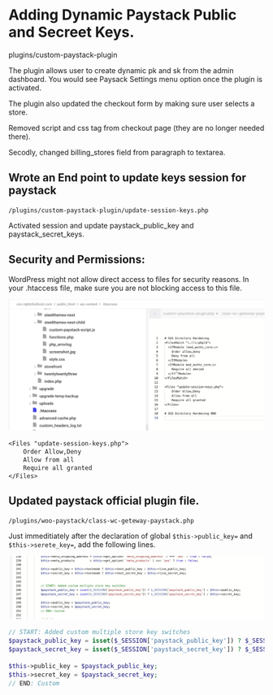 # Adding Dynamic Paystack Public and Secreet Keys.

plugins/custom-paystack-plugin

The plugin allows user to create dynamic pk and sk from the admin dashboard. You would see Paysack Settings menu option once the plugin is activated.

The plugin also updated the checkout form by making sure user selects a store.

Removed script and css tag from checkout page (they are no longer needed there).

Secodly, changed billing_stores field from paragraph to textarea.

## Wrote an End point to update keys session for paystack

```
/plugins/custom-paystack-plugin/update-session-keys.php
```

Activated session and update paystack_public_key and paystack_secret_keys.

## Security and Permissions:

WordPress might not allow direct access to files for security reasons. In your .htaccess file, make sure you are not blocking access to this file.

![htaccess placement](/assets/img/htaccess.jpeg)

```
<Files "update-session-keys.php">
    Order Allow,Deny
    Allow from all
    Require all granted
</Files>
```

## Updated paystack official plugin file.

```
/plugins/woo-paystack/class-wc-geteway-paystack.php
```

Just immeditiately after the declaration of global `$this->public_key=` and `$this->serete_key=`, add the following lines.

![class-wc-geteway-paystack placement](/assets/img/class-wc-geteway-paystack.jpeg)

```php
// START: Added custom multiple store key switches
$paystack_public_key = isset($_SESSION['paystack_public_key']) ? $_SESSION['paystack_public_key'] : $this->public_key;
$paystack_secret_key = isset($_SESSION['paystack_secret_key']) ? $_SESSION['paystack_secret_key'] : $this->secret_key;

$this->public_key = $paystack_public_key;
$this->secret_key = $paystack_secret_key;
// END: Custom
```
